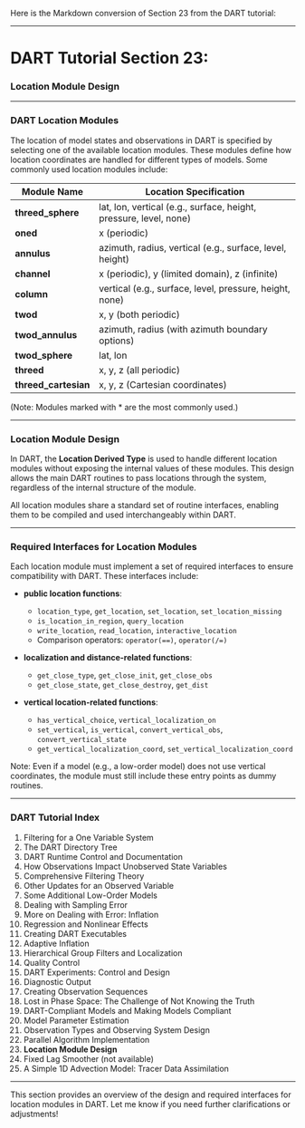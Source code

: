 Here is the Markdown conversion of Section 23 from the DART tutorial:

---

# DART Tutorial Section 23:  
### Location Module Design  

---

### DART Location Modules

The location of model states and observations in DART is specified by selecting one of the available location modules. These modules define how location coordinates are handled for different types of models. Some commonly used location modules include:

| Module Name       | Location Specification                                               |
|-------------------|----------------------------------------------------------------------|
| **threed_sphere**  | lat, lon, vertical (e.g., surface, height, pressure, level, none)    |
| **oned**           | x (periodic)                                                        |
| **annulus**        | azimuth, radius, vertical (e.g., surface, level, height)            |
| **channel**        | x (periodic), y (limited domain), z (infinite)                      |
| **column**         | vertical (e.g., surface, level, pressure, height, none)             |
| **twod**           | x, y (both periodic)                                                |
| **twod_annulus**   | azimuth, radius (with azimuth boundary options)                     |
| **twod_sphere**    | lat, lon                                                            |
| **threed**         | x, y, z (all periodic)                                              |
| **threed_cartesian**| x, y, z (Cartesian coordinates)                                    |

(Note: Modules marked with * are the most commonly used.)

---

### Location Module Design

In DART, the **Location Derived Type** is used to handle different location modules without exposing the internal values of these modules. This design allows the main DART routines to pass locations through the system, regardless of the internal structure of the module.

All location modules share a standard set of routine interfaces, enabling them to be compiled and used interchangeably within DART.

---

### Required Interfaces for Location Modules

Each location module must implement a set of required interfaces to ensure compatibility with DART. These interfaces include:

- **public location functions**:
  - `location_type`, `get_location`, `set_location`, `set_location_missing`
  - `is_location_in_region`, `query_location`
  - `write_location`, `read_location`, `interactive_location`
  - Comparison operators: `operator(==)`, `operator(/=)`
  
- **localization and distance-related functions**:
  - `get_close_type`, `get_close_init`, `get_close_obs`
  - `get_close_state`, `get_close_destroy`, `get_dist`
  
- **vertical location-related functions**:
  - `has_vertical_choice`, `vertical_localization_on`
  - `set_vertical`, `is_vertical`, `convert_vertical_obs`, `convert_vertical_state`
  - `get_vertical_localization_coord`, `set_vertical_localization_coord`

Note: Even if a model (e.g., a low-order model) does not use vertical coordinates, the module must still include these entry points as dummy routines.

---

### DART Tutorial Index

1. Filtering for a One Variable System
2. The DART Directory Tree
3. DART Runtime Control and Documentation
4. How Observations Impact Unobserved State Variables
5. Comprehensive Filtering Theory
6. Other Updates for an Observed Variable
7. Some Additional Low-Order Models
8. Dealing with Sampling Error
9. More on Dealing with Error: Inflation
10. Regression and Nonlinear Effects
11. Creating DART Executables
12. Adaptive Inflation
13. Hierarchical Group Filters and Localization
14. Quality Control
15. DART Experiments: Control and Design
16. Diagnostic Output
17. Creating Observation Sequences
18. Lost in Phase Space: The Challenge of Not Knowing the Truth
19. DART-Compliant Models and Making Models Compliant
20. Model Parameter Estimation
21. Observation Types and Observing System Design
22. Parallel Algorithm Implementation
23. **Location Module Design**
24. Fixed Lag Smoother (not available)
25. A Simple 1D Advection Model: Tracer Data Assimilation

---

This section provides an overview of the design and required interfaces for location modules in DART. Let me know if you need further clarifications or adjustments!
